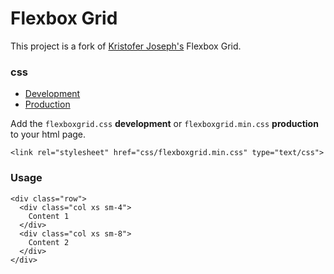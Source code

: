 Flexbox Grid
===========
This project is a fork of [Kristofer Joseph's](https://github.com/kristoferjoseph/flexboxgrid) Flexbox Grid.


### css
* [Development](https://raw.githubusercontent.com/yanickrochon/flexboxgrid/master/dist/flexboxgrid.css)
* [Production](https://raw.githubusercontent.com/yanickrochon/flexboxgrid/master/dist/flexboxgrid.min.css)

Add the `flexboxgrid.css` __development__ or `flexboxgrid.min.css` __production__ to your html page.

```
<link rel="stylesheet" href="css/flexboxgrid.min.css" type="text/css">
```

### Usage

```
<div class="row">
  <div class="col xs sm-4">
    Content 1
  </div>
  <div class="col xs sm-8">
    Content 2
  </div>
</div>
```
